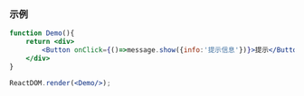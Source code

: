 ### 示例

<!--start-code-->

```jsx
function Demo(){
    return <div>
        <Button onClick={()=>message.show({info:'提示信息'})}>提示</Button>
    </div>
}

ReactDOM.render(<Demo/>);
```

<!--end-code-->

